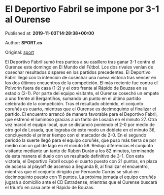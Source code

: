 
# El Deportivo Fabril se impone por 3-1 al Ourense

Published at: **2019-11-03T14:28:38+00:00**

Author: **SPORT.es**

Original: [sport](https://www.sport.es/es/noticias/tercera-division/el-deportivo-fabril-se-impone-por-3-1-al-ourense-7712671)

El Deportivo Fabril sumó tres puntos a su casillero tras ganar 3-1 contra el Ourense este domingo en El Mundo del Fútbol. Los dos rivales venían de cosechar resultados dispares en los partidos precedentes. El Deportivo Fabril llegó con la intención de cosechar una nueva victoria tras vencer en los dos últimos encuentros de la competición. El más reciente fue contra el Polvorín fuera de casa (1-2) y el otro frente al Rápido de Bouzas en su estadio (2-1). Por parte del equipo visitante, el Ourense cosechó un empate a uno frente al Bergantiños, sumando un punto en el último partido celebrado de la competición. Tras el resultado obtenido, el conjunto coruñés es cuarto, mientras que el Ourense es decimoquinto al finalizar el partido.
El encuentro arrancó de manera favorable para el Deportivo Fabril, que estrenó el luminoso gracias a un tanto de Losada en el minuto 27. Otra vez marcó el equipo local, que se distanció poniendo el 2-0 por medio de otro gol de Losada, que lograba de este modo un doblete en el minuto 36, concluyendo el primer tiempo con el marcador de 2-0.
En el segundo periodo la suerte llegó para el equipo coruñés, que puso más tierra de por medio con un gol de Iago en el minuto 58. Redujo diferencias el conjunto visitante mediante un tanto de Rubén Durán a los 82 minutos, terminando de esta manera el duelo con un resultado definitivo de 3-1.
Con esta victoria, el Deportivo Fabril ocupó el cuarto puesto con 21 puntos, en plaza de acceso al playoff de ascenso a Segunda B, al finalizar el encuentro, mientras que el conjunto dirigido por Fernando Currás se situó en decimoquinto puesto con 11 puntos.
La próxima jornada el equipo coruñés jugará a domicilio ante el CD Estradense, mientras que el Ourense buscará el triunfo en casa ante el Rápido de Bouzas.
